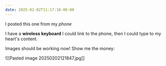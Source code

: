 ```yaml
---
date: 2025-02-02T11:17:18-06:00
---
```

I posted this one from my *phone*

I have a **wireless keyboard** I could link to the phone, then I could type to my heart's content.

Images should be working now! Show me the money:

![[Pasted image 20250202121847.jpg]]

